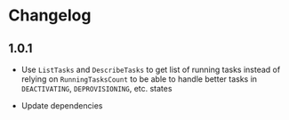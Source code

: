 # Changelog

## 1.0.1

- Use `ListTasks` and `DescribeTasks` to get list of running tasks
instead of relying on `RunningTasksCount` to be able
to handle better tasks in `DEACTIVATING`, `DEPROVISIONING`, etc. states

- Update dependencies
